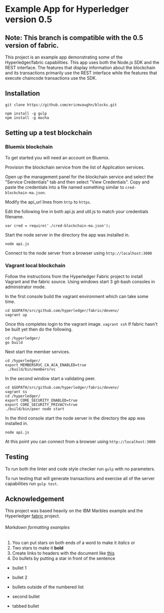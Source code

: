 # Example App for Hyperledger version 0.5

## Note: This branch is compatible with the 0.5 version of fabric. 

This project is an example app demonstrating some of the Hyperledger/fabric
capabilities.  This app uses both the Node.js SDK and the REST interface.  The
features that display information about the blockchain and its transactions
primarily use the REST interface while the features that execute chaincode
transactions use the SDK.

## Installation

`git clone https://github.com/ericmvaughn/blocks.git`

```
npm install -g gulp
npm install -g mocha
```


## Setting up a test blockchain

### Bluemix blockchain
To get started you will need an account on Bluemix.

Provision the blockchain service from the list of Application services.

Open up the management panel for the blockchain service and select the "Service
Credentials" tab and then select "View Credentials".  Copy and paste the
credentials into a file named something similar to `cred-blockchain-ma.json`.

Modify the api_url lines from `http` to `https`.

Edit the following line in both api.js and util.js to match your credentials
filename.
```
var cred = require('./cred-blockchain-ma.json');
```
Start the node server in the directory the app was installed
in.

`node api.js`

Connect to the node server from a browser using `http://localhost:3000`

### Vagrant local blockchain
Follow the instructions from the Hyperledger Fabric project to install Vagrant
and the fabric source.  Using windows start 3 git-bash consoles in administrator
mode.  

In the first console build the vagrant environment which can take some time.
```
cd $GOPATH/src/github.com/hyperledger/fabric/devenv/
vagrant up
```
Once this completes login to the vagrant image.
`vagrant ssh`
If fabric hasn't be built yet then do the following.
```
cd /hyperledger/
go build
```
Next start the member services.
```
cd /hyperledger/
export MEMBERSRVC_CA_ACA_ENABLED=true
 ./build/bin/membersrvc
```
In the second window start a validating peer.
```
cd $GOPATH/src/github.com/hyperledger/fabric/devenv/
vagrant ss
cd /hyperledger/
export CORE_SECURITY_ENABLED=true
export CORE_SECURITY_PRIVACY=true
./build/bin/peer node start
```

In the third console start the node server in the directory the app was installed
in.

`node api.js`

At this point you can connect from a browser using `http://localhost:3000`

## Testing
To run both the linter and code style checker run `gulp` with no parameters.

To run testing that will generate transactions and exercise all of the server
capabilities run `gulp test`.

## Acknowledgement
This project was based heavily on the IBM Marbles example and the Hyperledger
 [fabric](https://github.com/hyperledger/fabric) project.

 ###### Markdown formatting examples
 1.  You can put stars on both ends of a word to make it *italics* or
 2.  Two stars to make it **bold**
 3.  Create links to headers with the document like [this](#Setting-up-testing-blockchain)
 4.  Do bullets by putting a star in front of the sentence
*  bullet 1
*  bullet 2


*  bullets outside of the numbered list
*  second bullet
  * tabbed bullet

